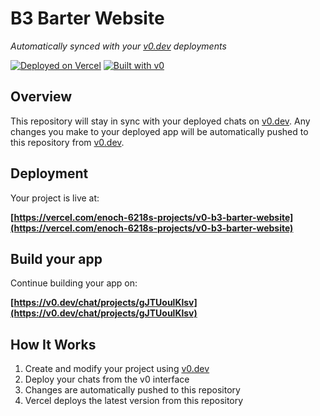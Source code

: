 # B3 Barter Website

*Automatically synced with your [v0.dev](https://v0.dev) deployments*

[![Deployed on Vercel](https://img.shields.io/badge/Deployed%20on-Vercel-black?style=for-the-badge&logo=vercel)](https://vercel.com/enoch-6218s-projects/v0-b3-barter-website)
[![Built with v0](https://img.shields.io/badge/Built%20with-v0.dev-black?style=for-the-badge)](https://v0.dev/chat/projects/gJTUoulKlsv)

## Overview

This repository will stay in sync with your deployed chats on [v0.dev](https://v0.dev).
Any changes you make to your deployed app will be automatically pushed to this repository from [v0.dev](https://v0.dev).

## Deployment

Your project is live at:

**[https://vercel.com/enoch-6218s-projects/v0-b3-barter-website](https://vercel.com/enoch-6218s-projects/v0-b3-barter-website)**

## Build your app

Continue building your app on:

**[https://v0.dev/chat/projects/gJTUoulKlsv](https://v0.dev/chat/projects/gJTUoulKlsv)**

## How It Works

1. Create and modify your project using [v0.dev](https://v0.dev)
2. Deploy your chats from the v0 interface
3. Changes are automatically pushed to this repository
4. Vercel deploys the latest version from this repository
